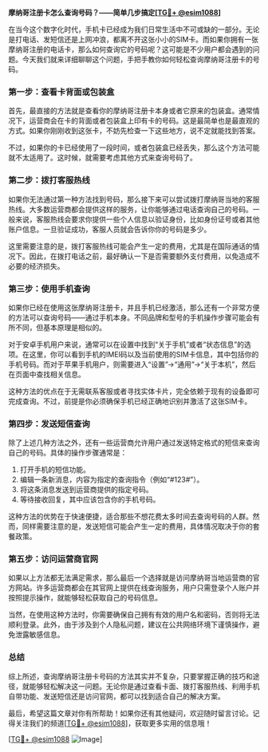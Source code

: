 **摩纳哥注册卡怎么查询号码？——简单几步搞定[[TG💪+ @esim1088](https://t.me/s/esim1088)]**

在当今这个数字化时代，手机卡已经成为我们日常生活中不可或缺的一部分。无论是打电话、发短信还是上网冲浪，都离不开这张小小的SIM卡。而如果你拥有一张摩纳哥注册的电话卡，那么如何查询它的号码呢？这可能是不少用户都会遇到的问题。今天我们就来详细聊聊这个问题，手把手教你如何轻松查询摩纳哥注册卡的号码。

### **第一步：查看卡背面或包装盒**
首先，最直接的方法就是查看你的摩纳哥注册卡本身或者它原来的包装盒。通常情况下，运营商会在卡的背面或者包装盒上印有卡的号码。这是最简单也是最直观的方式。如果你刚刚收到这张卡，不妨先检查一下这些地方，说不定就能找到答案。

不过，如果你的卡已经使用了一段时间，或者包装盒已经丢失，那么这个方法可能就不太适用了。这时候，就需要考虑其他方式来查询号码了。

### **第二步：拨打客服热线**
如果你无法通过第一种方法找到号码，那么接下来可以尝试拨打摩纳哥当地的客服热线。大多数运营商都会提供这样的服务，让你能够通过电话查询自己的号码。一般来说，客服热线会要求你提供一些个人信息以验证身份，比如身份证号或者其他账户信息。一旦验证成功，客服人员就会告诉你你的号码是多少。

这里需要注意的是，拨打客服热线可能会产生一定的费用，尤其是在国际通话的情况下。因此，在拨打电话之前，最好确认一下是否需要额外支付费用，以免造成不必要的经济损失。

### **第三步：使用手机查询**
如果你已经在使用这张摩纳哥注册卡，并且手机已经激活，那么还有一个非常方便的方法可以查询号码——通过手机本身。不同品牌和型号的手机操作步骤可能会有所不同，但基本原理是相似的。

对于安卓手机用户来说，通常可以在设置中找到“关于手机”或者“状态信息”的选项。在这里，你可以看到手机的IMEI码以及当前使用的SIM卡信息，其中包括你的手机号码。而对于苹果手机用户，则需要进入“设置”->“通用”->“关于本机”，然后在页面中查找相关信息。

这种方法的优点在于无需联系客服或者寻找实体卡片，完全依赖于现有的设备即可完成查询。不过，前提是你必须确保手机已经正确地识别并激活了这张SIM卡。

### **第四步：发送短信查询**
除了上述几种方法之外，还有一些运营商允许用户通过发送特定格式的短信来查询自己的号码。具体的操作步骤通常是：
1. 打开手机的短信功能。
2. 编辑一条新消息，内容为指定的查询指令（例如“#123#”）。
3. 将这条消息发送到运营商提供的指定号码。
4. 等待接收回复，其中应该包含你的手机号码。

这种方法的优势在于快速便捷，适合那些不想花费太多时间去查询号码的人群。然而，同样需要注意的是，发送短信可能会产生一定的费用，具体情况取决于你的套餐政策。

### **第五步：访问运营商官网**
如果以上方法都无法满足需求，那么最后一个选择就是访问摩纳哥当地运营商的官方网站。许多运营商都会在其官网上提供在线查询服务，用户只需登录个人账户并按照提示操作，就能够轻松获取自己的号码信息。

当然，在使用这种方法时，你需要确保自己拥有有效的用户名和密码，否则将无法顺利登录。此外，由于涉及到个人隐私问题，建议在公共网络环境下谨慎操作，避免泄露敏感信息。

### **总结**
综上所述，查询摩纳哥注册卡号码的方法其实并不复杂，只要掌握正确的技巧和途径，就能够轻松解决这一问题。无论你是通过查看卡面、拨打客服热线、利用手机自带功能、发送短信还是访问官网，都可以找到适合自己的解决方案。

最后，希望这篇文章对你有所帮助！如果你还有其他疑问，欢迎随时留言讨论。记得关注我们的频道[[TG💪+ @esim1088](https://t.me/s/esim1088)]，获取更多实用的信息哦！

[[TG💪+ @esim1088](https://t.me/s/esim1088) ![Image](https://i.postimg.cc/4NQfJmqS/Snipaste-2025-05-13-00-14-12.png)]